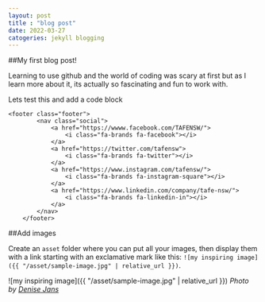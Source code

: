 ```yaml
---
layout: post
title : "blog post"
date: 2022-03-27
catogeries: jekyll blogging
---
```


##My first blog post!

Learning to use github and the world of coding was scary at first but as I learn more about it, its actually so fascinating and fun to work with.

Lets test this and add a code block

```
<footer class="footer">
        <nav class="social">
            <a href="https://wwww.facebook.com/TAFENSW/">
                <i class="fa-brands fa-facebook"></i>
            </a>
            <a href="https://twitter.com/tafensw">
                <i class="fa-brands fa-twitter"></i>
            </a>
            <a href="https://www.instagram.com/tafensw/">
                <i class="fa-brands fa-instagram-square"></i>
            </a>
            <a href="https://www.linkedin.com/company/tafe-nsw/">
                <i class="fa-brands fa-linkedin-in"></i>
            </a>
        </nav>
    </footer>
```

##Add images

Create an `asset` folder where you can put all your images,
then display them with a link starting with an exclamative mark like this:
`![my inspiring image]({{ "/asset/sample-image.jpg" | relative_url }})`.

![my inspiring image]({{ "/asset/sample-image.jpg" | relative_url }})
_Photo by [Denise Jans](https://unsplash.com/@dmjdenise)_

